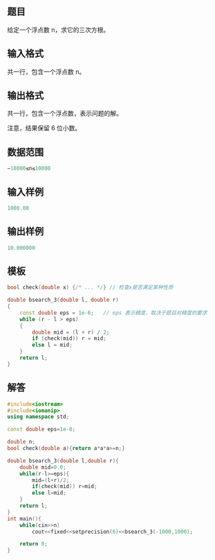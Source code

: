## **题目**

给定一个浮点数 n，求它的三次方根。

## **输入格式**
共一行，包含一个浮点数 n。

## **输出格式**
共一行，包含一个浮点数，表示问题的解。

注意，结果保留 6 位小数。

## **数据范围**
```c++
−10000≤n≤10000
```
## **输入样例**
```c++
1000.00
```

## **输出样例**
```c++
10.000000
```

## **模板**
```c++
bool check(double x) {/* ... */} // 检查x是否满足某种性质

double bsearch_3(double l, double r)
{
    const double eps = 1e-6;   // eps 表示精度，取决于题目对精度的要求
    while (r - l > eps)
    {
        double mid = (l + r) / 2;
        if (check(mid)) r = mid;
        else l = mid;
    }
    return l;
}
```

## **解答**
```c++
#include<iostream>
#include<iomanip>
using namespace std;

const double eps=1e-8;

double n;
bool check(double a){return a*a*a>=n;}

double bsearch_3(double l,double r){
    double mid=0.0;
    while(r-l>=eps){
        mid=(l+r)/2;
        if(check(mid)) r=mid;
        else l=mid;
    }
    return l;
}
int main(){
    while(cin>>n)
        cout<<fixed<<setprecision(6)<<bsearch_3(-1000,1000);

    return 0;
}
```